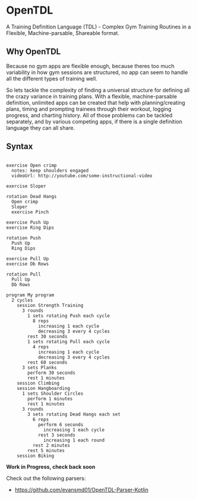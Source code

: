 # OpenTDL
A Training Definition Language (TDL) - Complex Gym Training Routines in a Flexible, Machine-parsable, Shareable format.

## Why OpenTDL

Because no gym apps are flexible enough, because theres too much variability in how gym sessions are structured, no app can seem to handle all the different types of training well.

So lets tackle the complexity of finding a universal structure for defining all the crazy variance in training plans. With a flexible, machine-parsable definition, unlimited apps can be created that help with planning/creating plans, timing and prompting trainees through their workout, logging progress, and charting history. All of those problems can be tackled separately, and by various competing apps, if there is a single definition language they can all share.

## Syntax

```

exercise Open crimp
  notes: keep shoulders engaged
  videoUrl: http://youtube.com/some-instructional-video

exercise Sloper

rotation Dead Hangs
  Open crimp
  Sloper
  exercise Pinch

exercise Push Up
exercise Ring Dips

rotation Push
  Push Up
  Ring Dips

exercise Pull Up
exercise Db Rows

rotation Pull
  Pull Up
  Db Rows

program My program
  2 cycles
    session Strength Training
      3 rounds
        1 sets rotating Push each cycle
          8 reps
            increasing 1 each cycle
            decreasing 3 every 4 cycles
        rest 30 seconds
        1 sets rotating Pull each cycle
          4 reps
            increasing 1 each cycle
            decreasing 3 every 4 cycles
        rest 60 seconds
      3 sets Planks
        perform 30 seconds
        rest 1 minutes
    session Climbing
    session Hangboarding
      1 sets Shoulder Circles
        perform 1 minutes
        rest 1 minutes
      3 rounds
        3 sets rotating Dead Hangs each set
          6 reps
            perform 6 seconds
              increasing 1 each cycle
            rest 3 seconds
              increasing 1 each round
          rest 2 minutes
        rest 5 minutes
    session Biking
```


**Work in Progress, check back soon**

Check out the following parsers:
- https://github.com/evansmd01/OpenTDL-Parser-Kotlin
